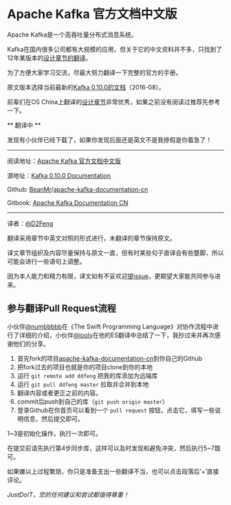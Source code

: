 # Apache Kafka 官方文档中文版

Apache Kafka是一个高吞吐量分布式消息系统。

Kafka在国内很多公司都有大规模的应用，但关于它的中文资料并不多，只找到了12年某版本的[设计章节的翻译](http://www.oschina.net/translate/kafka-design?lang=chs&page=1#)。

为了方便大家学习交流，尽最大努力翻译一下完整的官方的手册。

原文版本选择当前最新的[Kafka 0.10.0的文档](http://kafka.apache.org/documentation.html)（2016-08）。

前辈们在OS China上翻译的[设计章节](http://www.oschina.net/translate/kafka-design?lang=chs&page=1#)非常优秀，如果之前没有阅读过推荐先参考一下。

** 翻译中 **

发现有小伙伴已经下载了，如果你发现后面还是英文不是我掺假是你着急了！

---

阅读地址：[Apache Kafka 官方文档中文版](http://kafkadoc.beanmr.com/)

源地址：[Kafka 0.10.0 Documentation](http://kafka.apache.org/documentation.html)

Github: [BeanMr](https://github.com/BeanMr)/[apache-kafka-documentation-cn](https://github.com/BeanMr/apache-kafka-documentation-cn)

Gitbook: [Apache Kafka Documentation CN](https://www.gitbook.com/book/ddfeng/apache-kafka-documentation-cn/details)

---

译者：[@D2Feng](https://github.com/BeanMr)

翻译采用章节中英文对照的形式进行，未翻译的章节保持原文。

译文章节组织及内容尽量保持与原文一直，但有时某些句子直译会有些蹩脚，所以可能会进行一些语句上调整。

因为本人能力和精力有限，译文如有不妥欢迎[提issue](https://github.com/BeanMr/apache-kafka-documentation-cn/issues)，更期望大家能共同参与进来。

## 参与翻译Pull Request流程

小伙伴[@numbbbbb](https://github.com/numbbbbb)在《The Swift Programming Language》对协作流程中进行了详细的介绍，小伙伴[@looly](https://github.com/looly)在他的ES翻译中总结了一下，我抄过来并再次感谢他们的分享。

1. 首先fork的项目[apache-kafka-documentation-cn](https://github.com/BeanMr/apache-kafka-documentation-cn)到你自己的Github
2. 把fork过去的项目也就是你的项目clone到你的本地 
3. 运行 `git remote add ddfeng` 把我的库添加为远端库 
4. 运行 `git pull ddfeng master` 拉取并合并到本地 
5. 翻译内容或者更正之前的内容。
6. commit后push到自己的库（`git push origin master`） 
7. 登录Github在你首页可以看到一个 `pull request` 按钮，点击它，填写一些说明信息，然后提交即可。 

1~3是初始化操作，执行一次即可。

在提交前请先执行第4步同步库，这样可以及时发现和避免冲突，然后执行5~7既可。

如果嫌以上过程繁琐，你只是准备支出一些翻译不当，也可以点击段落后‘+’直接评论。 

*JustDoIT，您的任何建议和尝试都值得尊重！*
